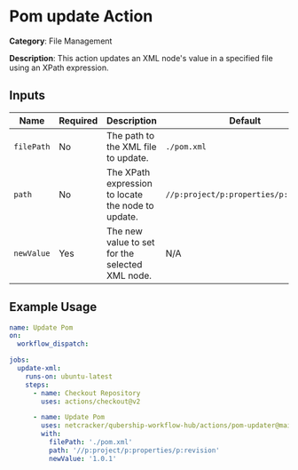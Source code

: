 # Pom update Action

**Category**: File Management

**Description**: This action updates an XML node's value in a specified file using an XPath expression.

## Inputs

| Name         | Required  | Description                                                                                     | Default                                   |
|--------------|-----------|-------------------------------------------------------------------------------------------------|-------------------------------------------|
| `filePath`   | No        | The path to the XML file to update.                                                             | `./pom.xml`                               |
| `path`       | No        | The XPath expression to locate the node to update.                                              | `//p:project/p:properties/p:revision`     |
| `newValue`   | Yes       | The new value to set for the selected XML node.                                                 | N/A                                       |

## Example Usage

```yaml
name: Update Pom
on:
  workflow_dispatch:

jobs:
  update-xml:
    runs-on: ubuntu-latest
    steps:
      - name: Checkout Repository
        uses: actions/checkout@v2

      - name: Update Pom 
        uses: netcracker/qubership-workflow-hub/actions/pom-updater@main
        with:
          filePath: './pom.xml'
          path: '//p:project/p:properties/p:revision'
          newValue: '1.0.1'

